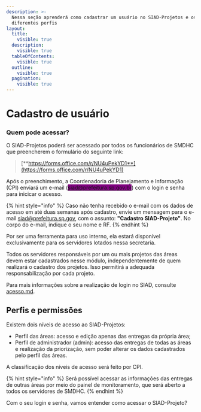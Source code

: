 ```yaml
---
description: >-
  Nessa seção aprenderá como cadastrar um usuário no SIAD-Projetos e os seus
  diferentes perfis
layout:
  title:
    visible: true
  description:
    visible: true
  tableOfContents:
    visible: true
  outline:
    visible: true
  pagination:
    visible: true
---
```


# Cadastro de usuário

### Quem pode acessar?

O SIAD-Projetos poderá ser acessado por todos os funcionários de SMDHC que preencherem o formulário do seguinte link:

> [**https://forms.office.com/r/NU4uPekYD1**](https://forms.office.com/r/NU4uPekYD1)

Após o preenchimento, a Coordenadoria de Planejamento e Informação (CPI) enviará um e-mail (<mark style="background-color:purple;">siad@prefeitura.sp.gov.br</mark>) com o login e senha para inicicar o acesso.&#x20;

{% hint style="info" %}
Caso não tenha recebido o e-mail com os dados de acesso em até duas semanas após cadastro, envie um mensagem para o e-mail siad@prefeitura.sp.gov, com o assunto: **"Cadastro SIAD-Projeto"**. No corpo do e-mail, indique o seu nome e RF.&#x20;
{% endhint %}

Por ser uma ferramenta para uso interno, ela estará disponível exclusivamente para os servidores lotados nessa secretaria.

Todos os servidores responsáveis por um ou mais projetos das áreas devem estar cadastrados nesse módulo, independentemente de quem realizará o cadastro dos projetos. Isso permitirá a adequada responsabilização por cada projeto. &#x20;

Para mais informações sobre a realização de login no SIAD, consulte [acesso.md](../../geral/acesso.md "mention").

## Perfis e permissões

Existem dois níveis de acesso ao SIAD-Projetos:

* Perfil das áreas: acesso e edição apenas das entregas da própria área;
* Perfil de administrador (admin): acesso das entregas de todas as áreas e realização da priorização, sem poder alterar os dados cadastrados pelo perfil das áreas.

A classificação dos níveis de acesso será feito por CPI.&#x20;

{% hint style="info" %}
Será possível acessar as informações das entregas de outras áreas por meio do painel de monitoramento, que será aberto a todos os servidores de SMDHC.
{% endhint %}

Com o seu login e senha, vamos entender como acessar o SIAD-Projeto?



